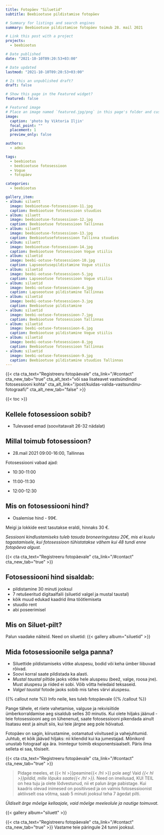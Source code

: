 ```yaml
---
title: Fotopäev "Siluetid"
subtitle: Beebiootuse pildistamise fotopäev

# Summary for listings and search engines
summary: Beebiootuse pildistamise fotopäev toimub 28. mail 2021

# Link this post with a project
projects: 
  - beebiootus

# Date published
date: "2021-10-10T09:20:53+03:00"

# Date updated
lastmod: "2021-10-10T09:20:53+03:00"

# Is this an unpublished draft?
draft: false

# Show this page in the Featured widget?
featured: false

# Featured image
# Place an image named `featured.jpg/png` in this page's folder and customize its options here.
image:
  caption: 'photo by Viktoria Iljin'
  focal_point: ""
  placement: 1
  preview_only: false

authors:
  - admin

tags:
  - beebiootus
  - beebiootuse fotosessioon
  - Vogue
  - fotopäev

categories:
  - beebiootus

gallery_item:
- album: siluett
  image: beebiootuse-fotosessioon-11.jpg
  caption: Beebiootuse fotosessioon stuudios
- album: siluett
  image: beebiootuse-fotosessioon-12.jpg
  caption: Beebiootuse fotosessioon Tallinnas
- album: siluett
  image: beebiootuse-fotosessioon-13.jpg
  caption: Beebiootusefotosessioon Tallinna stuudios
- album: siluett
  image: beebiootuse-fotosessioon-14.jpg
  caption: Beebiootuse fotosessioon Vogue stiilis
- album: siluetid
  image: beebi-ootuse-fotosessioon-10.jpg
  caption: Lapseootusepildistamine Vogue stiilis
- album: siluetid
  image: beebi-ootuse-fotosessioon-5.jpg
  caption: Lapseootuse fotosessioon Vogue stiilis
- album: siluetid
  image: beebi-ootuse-fotosessioon-4.jpg
  caption: Lapseootuse pildistamine Tallinnas
- album: siluetid
  image: beebi-ootuse-fotosessioon-3.jpg
  caption: Beebiootuse pildistamine 
- album: siluetid
  image: beebi-ootuse-fotosessioon-7.jpg
  caption: Beebiootuse fotosessioon Tallinnas
- album: siluetid
  image: beebi-ootuse-fotosessioon-6.jpg
  caption: Beebiootuse pildistamine Vogue stiilis
- album: siluetid
  image: beebi-ootuse-fotosessioon-8.jpg
  caption: Beebiootuse fotosessioon Tallinnas
- album: siluetid
  image: beebi-ootuse-fotosessioon-9.jpg
  caption: Beebiootuse pildistamine stuudios Tallinnas
---
```

{{< cta cta_text="Registreeru fotopäevale" cta_link="/#contact" cta_new_tab="true" cta_alt_text="või saa lisateavet vastsündinud fotosessiooni kohta" cta_alt_link="/post/kuidas-valida-vastsundinu-fotograafi/" cta_alt_new_tab="false" >}}

{{< toc >}}

## Kellele fotosessioon sobib?
- Tulevased emad (soovitatavalt 26-32 nädalat)

## Millal toimub fotosessioon?
- 28.mail 2021 09:00-16:00, Tallinnas

Fotosessiooni vabad ajad:

- 10:30-11:00

- 11:00-11:30

- 12:00-12:30

## Mis on fotosessiooni hind?
- Osalemise hind - 99€.

Meigi ja lokkide eest tasutakse eraldi, hinnaks 30 €.
 
_Sessiooni kindlustamiseks tuleb tasuda broneeringutasu 20€, mis ei kuulu tagastamisele, kui fotosessioon tühistatakse vähem kui 48 tundi enne fotopäeva algust._ 
 
{{< cta cta_text="Registreeru fotopäevale" cta_link="/#contact" cta_new_tab="true" >}}

## Fotosessiooni hind sisaldab:
- pildistamine 30 minuti jooksul 
- 7 retušeeritud digitaalfaili (siluetid valgel ja mustal taustal) 
- kõik muud edukad kaadrid ilma töötlemiseta
- stuudio rent
- abi poseerimisel

## Mis on Siluet-pilt?

Palun vaadake näiteid. Need on siluetid:
{{< gallery album="siluetid" >}}

## Mida fotosessioonile selga panna?
- Siluettide pildistamiseks võtke aluspesu, bodid või keha ümber liibuvad rõivad.
- Soovi korral saate pildistada ka alasti.
- _Mustal taustal_ piltide jaoks võtke hele aluspesu (beež, valge, roosa jne). Must aluspesu ja riided ei sobi. Võib võtta heledaid teksaseid.
- _Valgel taustal_ fotode jaoks sobib mis tahes värvi aluspesu.

{{% callout note %}}
Info neile, kes tuleb fotopäevale
{{% /callout %}}

Pange tähele, et riiete vahetamise, valguse ja rekvisiitide ümberkorraldamise aeg sisaldub selles 30 minutis.
Kui olete hiljaks jäänud - teie fotosessiooni aeg on lühenenud, saate fotosessiooni pikendada ainult lisatasu eest ja ainult siis, kui teie järgne aeg pole hõivatud.

Fotopäev on sagin, kiirustamine, ootamatud viivitused ja vahejuhtumid. Juhtub, et kõik jäävad hiljaks: nii kliendid kui ka jumestajad. Mõnikord unustab fotograaf aja ära. Inimtegur toimib eksponentsiaalselt. Päris ilma selleta ei saa, tõsiselt.

{{< cta cta_text="Registreeru fotopäevale" cta_link="/#contact" cta_new_tab="true" >}}

> Pidage meeles, et {{< hl >}}peamine{{< /hl >}} pole aeg! Vaid _{{< hl >}}pildid, mille lõpuks saate{{< /hl >}}._ Need on imeilusad, KUI TEIL on hea tuju ja olete lõdvestunud, nii et palun ärge pabistage.
Kui kaadris olevad inimesed on positiivsed ja on valmis fotosessioonist aktiivselt osa võtma, saab 5 minuti jooksul teha 7 ägedat pilti.

_Üldiselt ärge mõelge kellaajale, vaid mõelge meeleolule ja nautige toimuvat._

{{< gallery album="siluett" >}}

{{< cta cta_text="Registreeru fotopäevale" cta_link="/#contact" cta_new_tab="true" >}}
Vastame teie päringule 24 tunni jooksul.